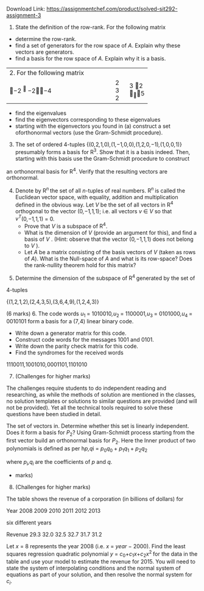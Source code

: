 Download Link: https://assignmentchef.com/product/solved-sit292-assignment-3
<br>
<ol>

 <li>State the definition of the row-rank. For the following matrix</li>

</ol>

<ul>

 <li>determine the row-rank.</li>

 <li>find a set of generators for the row space of <em>A</em>. Explain why these vectors are generators.</li>

 <li>find a basis for the row space of <em>A</em>. Explain why it is a basis.</li>

</ul>

<table width="308">

 <tbody>

  <tr>

   <td width="262">2. For the following matrix</td>

   <td width="21"> </td>

   <td width="25"> </td>

  </tr>

  <tr>

   <td width="262">−2 <sup> </sup>−2−4</td>

   <td width="21">2 3 2</td>

   <td width="25">3 2 <sub></sub>5</td>

  </tr>

 </tbody>

</table>

<ul>

 <li>find the eigenvalues</li>

 <li>find the eigenvectors corresponding to these eigenvalues</li>

 <li>starting with the eigenvectors you found in (a) construct a set oforthonormal vectors (use the Gram-Schmidt procedure).</li>

</ul>




<ol start="3">

 <li>The set of ordered 4-tuples {(0<em>,</em>2<em>,</em>1<em>,</em>0)<em>,</em>(1<em>,</em>−1<em>,</em>0<em>,</em>0)<em>,</em>(1<em>,</em>2<em>,</em>0<em>,</em>−1)<em>,</em>(1<em>,</em>0<em>,</em>0<em>,</em>1)} presumably forms a basis for R<sup>3</sup>. Show that it is a basis indeed. Then, starting with this basis use the Gram-Schmidt procedure to construct</li>

</ol>

an orthonormal basis for R<sup>4</sup>. Verify that the resulting vectors are orthonormal.




<ol start="4">

 <li>Denote by R<em><sup>n </sup></em>the set of all <em>n</em>-tuples of real numbers. R<em><sup>n </sup></em>is called the Euclidean vector space, with equality, addition and multiplication defined in the obvious way. Let <em>V </em>be the set of all vectors in R<sup>4 </sup>orthogonal to the vector (0<em>,</em>−1<em>,</em>1<em>,</em>1); i.e. all vectors <em>v </em>∈ <em>V </em>so that <em>v<sup>T</sup></em>(0<em>,</em>−1<em>,</em>1<em>,</em>1) = 0.

  <ul>

   <li>Prove that <em>V </em>is a subspace of R<sup>4</sup>.</li>

   <li>What is the dimension of <em>V </em>(provide an argument for this), and find a basis of <em>V </em>. (Hint: observe that the vector (0<em>,</em>−1<em>,</em>1<em>,</em>1) does not belong to <em>V </em>).</li>

   <li>Let <em>A </em>be a matrix consisting of the basis vectors of <em>V </em>(taken as rows of <em>A</em>). What is the Null-space of <em>A </em>and what is its row-space? Does the rank-nullity theorem hold for this matrix?</li>

  </ul></li>

</ol>




<ol start="5">

 <li>Determine the dimension of the subspace of R<sup>4 </sup>generated by the set of</li>

</ol>

4-tuples

{(1<em>,</em>2<em>,</em>1<em>,</em>2)<em>,</em>(2<em>,</em>4<em>,</em>3<em>,</em>5)<em>,</em>(3<em>,</em>6<em>,</em>4<em>,</em>9)<em>,</em>(1<em>,</em>2<em>,</em>4<em>,</em>3)}

(6 marks) 6. The code words <em>u</em><sub>1 </sub>= 1010010<em>,u</em><sub>2 </sub>= 1100001<em>,u</em><sub>3 </sub>= 0101000<em>,u</em><sub>4 </sub>= 0010101 form a basis for a (7<em>,</em>4) linear binary code.

<ul>

 <li>Write down a generator matrix for this code.</li>

 <li>Construct code words for the messages 1001 and 0101.</li>

 <li>Write down the parity check matrix for this code.</li>

 <li>Find the syndromes for the received words</li>

</ul>

1110011<em>,</em>1001010<em>,</em>0001101<em>,</em>1101010

<ol start="7">

 <li>(Challenges for higher marks)</li>

</ol>

The challenges require students to do independent reading and researching, as while the methods of solution are mentioned in the classes, no solution templates or solutions to similar questions are provided (and will not be provided). Yet all the technical tools required to solve these questions have been studied in detail.

The set of vectors in. Determine whether this set is linearly independent. Does it form a basis for <em>P</em><sub>2</sub>? Using Gram-Schmidt process starting from the first vector build an orthonormal basis for <em>P</em><sub>2</sub>. Here the Inner product of two polynomials is defined as per h<em>p,q</em>i = <em>p</em><sub>0</sub><em>q</em><sub>0 </sub>+ <em>p</em><sub>1</sub><em>q</em><sub>1 </sub>+ <em>p</em><sub>2</sub><em>q</em><sub>2</sub>

where <em>p<sub>i</sub>,q<sub>i </sub></em>are the coefficients of <em>p </em>and <em>q</em>.

<ul>

 <li>marks)</li>

</ul>

<ol start="8">

 <li>(Challenges for higher marks)</li>

</ol>

The table shows the revenue of a corporation (in billions of dollars) for

Year    2008   2009   2010   2011   2012   2013

six different years

Revenue    29.3    32.0    32.5    32.7     31.7    31.2

Let <em>x </em>= 8 represents the year 2008 (i.e. <em>x </em>= <em>year </em>− 2000). Find the least squares regression quadratic polynomial <em>y </em>= <em>c</em><sub>0</sub>+<em>c</em><sub>1</sub><em>x</em>+<em>c</em><sub>2</sub><em>x</em><sup>2 </sup>for the data in the table and use your model to estimate the revenue for 2015. You will need to state the system of interpolating conditions and the normal system of equations as part of your solution, and then resolve the normal system for <em>c<sub>i</sub></em>.
